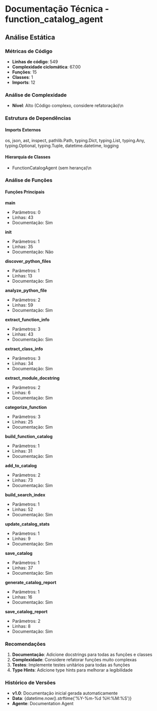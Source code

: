 # Documentação Técnica - function_catalog_agent

## Análise Estática

### Métricas de Código
- **Linhas de código**: 549
- **Complexidade ciclomática**: 67.00
- **Funções**: 15
- **Classes**: 1
- **Imports**: 12

### Análise de Complexidade
- **Nível**: Alto (Código complexo, considere refatoração)\n
### Estrutura de Dependências

#### Imports Externos
os, json, ast, inspect, pathlib.Path, typing.Dict, typing.List, typing.Any, typing.Optional, typing.Tuple, datetime.datetime, logging

#### Hierarquia de Classes
- FunctionCatalogAgent (sem herança)\n
### Análise de Funções

#### Funções Principais
**main**
- Parâmetros: 0
- Linhas: 43
- Documentação: Sim

**__init__**
- Parâmetros: 1
- Linhas: 35
- Documentação: Não

**discover_python_files**
- Parâmetros: 1
- Linhas: 13
- Documentação: Sim

**analyze_python_file**
- Parâmetros: 2
- Linhas: 59
- Documentação: Sim

**extract_function_info**
- Parâmetros: 3
- Linhas: 43
- Documentação: Sim

**extract_class_info**
- Parâmetros: 3
- Linhas: 34
- Documentação: Sim

**extract_module_docstring**
- Parâmetros: 2
- Linhas: 6
- Documentação: Sim

**categorize_function**
- Parâmetros: 3
- Linhas: 25
- Documentação: Sim

**build_function_catalog**
- Parâmetros: 1
- Linhas: 31
- Documentação: Sim

**add_to_catalog**
- Parâmetros: 2
- Linhas: 73
- Documentação: Sim

**build_search_index**
- Parâmetros: 1
- Linhas: 52
- Documentação: Sim

**update_catalog_stats**
- Parâmetros: 1
- Linhas: 9
- Documentação: Sim

**save_catalog**
- Parâmetros: 1
- Linhas: 37
- Documentação: Sim

**generate_catalog_report**
- Parâmetros: 1
- Linhas: 16
- Documentação: Sim

**save_catalog_report**
- Parâmetros: 2
- Linhas: 8
- Documentação: Sim

### Recomendações

1. **Documentação**: Adicione docstrings para todas as funções e classes
2. **Complexidade**: Considere refatorar funções muito complexas
3. **Testes**: Implemente testes unitários para todas as funções
4. **Type Hints**: Adicione type hints para melhorar a legibilidade

### Histórico de Versões

- **v1.0**: Documentação inicial gerada automaticamente
- **Data**: {datetime.now().strftime('%Y-%m-%d %H:%M:%S')}
- **Agente**: Documentation Agent

